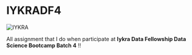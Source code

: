# IYKRADF4

![IYKRA](https://user-images.githubusercontent.com/65242973/91042681-611df180-e63c-11ea-9281-64386c68170a.png)

All assignment that I do when participate at **Iykra Data Fellowship Data Science Bootcamp Batch 4** !!



